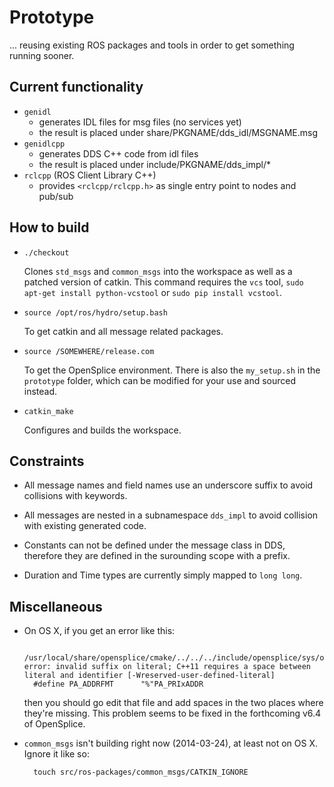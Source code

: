 Prototype
=========

... reusing existing ROS packages and tools in order to get something running sooner.

Current functionality
---------------------

* `genidl`
  * generates IDL files for msg files (no services yet)
  * the result is placed under share/PKGNAME/dds_idl/MSGNAME.msg
* `genidlcpp`
  * generates DDS C++ code from idl files
  * the result is placed under include/PKGNAME/dds_impl/*
* `rclcpp` (ROS Client Library C++)
  * provides `<rclcpp/rclcpp.h>` as single entry point to nodes and pub/sub

How to build
------------

* `./checkout`

  Clones `std_msgs` and `common_msgs` into the workspace as well as a patched version of catkin.
  This command requires the `vcs` tool, `sudo apt-get install python-vcstool` or `sudo pip install vcstool`.

* `source /opt/ros/hydro/setup.bash`

  To get catkin and all message related packages.

* `source /SOMEWHERE/release.com`

  To get the OpenSplice environment.
  There is also the `my_setup.sh` in the `prototype` folder, which can be modified for your use and sourced instead.

* `catkin_make`

  Configures and builds the workspace.

Constraints
-----------

* All message names and field names use an underscore suffix to avoid collisions with keywords.

* All messages are nested in a subnamespace `dds_impl` to avoid collision with existing generated code.

* Constants can not be defined under the message class in DDS, therefore they are defined in the surounding scope with a prefix.

* Duration and Time types are currently simply mapped to `long long`.

Miscellaneous
-------------

* On OS X, if you get an error like this:

        /usr/local/share/opensplice/cmake/../../../include/opensplice/sys/os_abstract.h:80:23: error: invalid suffix on literal; C++11 requires a space between literal and identifier [-Wreserved-user-defined-literal]
        #define PA_ADDRFMT      "%"PA_PRIxADDR

    then you should go edit that file and add spaces in the two places where they're missing.  This problem seems to be fixed in the forthcoming v6.4 of OpenSplice.

* `common_msgs` isn't building right now (2014-03-24), at least not on OS X.  Ignore it like so:

        touch src/ros-packages/common_msgs/CATKIN_IGNORE

